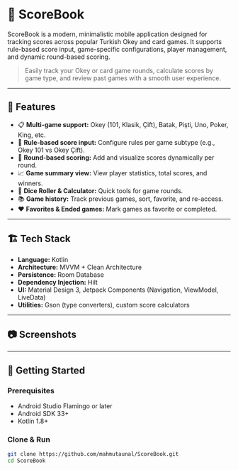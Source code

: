 # 🎯 ScoreBook

ScoreBook is a modern, minimalistic mobile application designed for tracking scores across popular Turkish Okey and card games. It supports rule-based score input, game-specific configurations, player management, and dynamic round-based scoring.

> Easily track your Okey or card game rounds, calculate scores by game type, and review past games with a smooth user experience.

---

## 🧩 Features

- 📋 **Multi-game support:** Okey (101, Klasik, Çift), Batak, Pişti, Uno, Poker, King, etc.
- 🧠 **Rule-based score input:** Configure rules per game subtype (e.g., Okey 101 vs Okey Çift).
- 🔄 **Round-based scoring:** Add and visualize scores dynamically per round.
- 📈 **Game summary view:** View player statistics, total scores, and winners.
- 🎲 **Dice Roller & Calculator:** Quick tools for game rounds.
- 📚 **Game history:** Track previous games, sort, favorite, and re-access.
- ❤️ **Favorites & Ended games:** Mark games as favorite or completed.

---

## 🏗️ Tech Stack

- **Language:** Kotlin
- **Architecture:** MVVM + Clean Architecture
- **Persistence:** Room Database
- **Dependency Injection:** Hilt
- **UI:** Material Design 3, Jetpack Components (Navigation, ViewModel, LiveData)
- **Utilities:** Gson (type converters), custom score calculators

---

## 📷 Screenshots

---

## 🚀 Getting Started

### Prerequisites

- Android Studio Flamingo or later
- Android SDK 33+
- Kotlin 1.8+

### Clone & Run

```bash
git clone https://github.com/mahmutaunal/ScoreBook.git
cd ScoreBook
